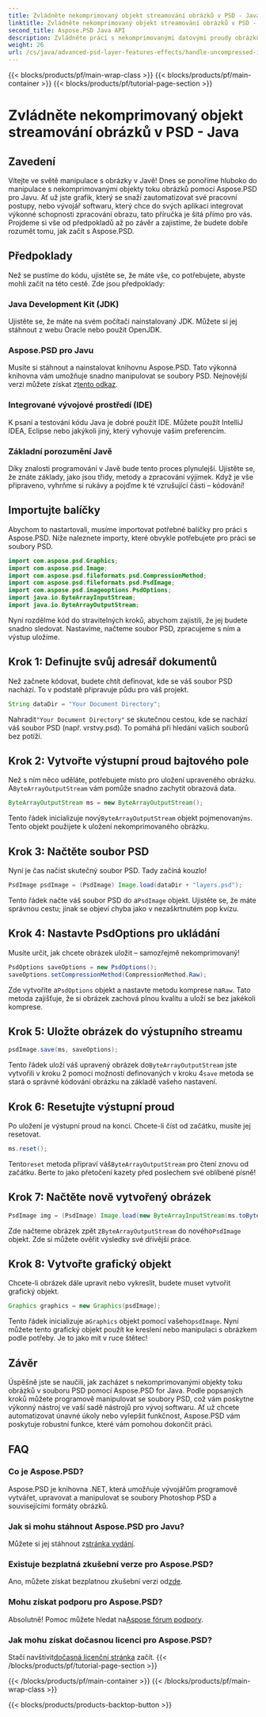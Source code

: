 ```yaml
---
title: Zvládněte nekomprimovaný objekt streamování obrázků v PSD - Java
linktitle: Zvládněte nekomprimovaný objekt streamování obrázků v PSD - Java
second_title: Aspose.PSD Java API
description: Zvládněte práci s nekomprimovanými datovými proudy obrázků v PSD pomocí Aspose.PSD for Java s tímto snadno pochopitelným průvodcem. Ideální pro vývojáře a designéry.
weight: 26
url: /cs/java/advanced-psd-layer-features-effects/handle-uncompressed-image-stream-object-psd/
---
```


{{< blocks/products/pf/main-wrap-class >}}
{{< blocks/products/pf/main-container >}}
{{< blocks/products/pf/tutorial-page-section >}}

# Zvládněte nekomprimovaný objekt streamování obrázků v PSD - Java

## Zavedení
Vítejte ve světě manipulace s obrázky v Javě! Dnes se ponoříme hluboko do manipulace s nekomprimovanými objekty toku obrázků pomocí Aspose.PSD pro Javu. Ať už jste grafik, který se snaží zautomatizovat své pracovní postupy, nebo vývojář softwaru, který chce do svých aplikací integrovat výkonné schopnosti zpracování obrazu, tato příručka je šitá přímo pro vás. Projdeme si vše od předpokladů až po závěr a zajistíme, že budete dobře rozumět tomu, jak začít s Aspose.PSD.
## Předpoklady
Než se pustíme do kódu, ujistěte se, že máte vše, co potřebujete, abyste mohli začít na této cestě. Zde jsou předpoklady:
### Java Development Kit (JDK)
Ujistěte se, že máte na svém počítači nainstalovaný JDK. Můžete si jej stáhnout z webu Oracle nebo použít OpenJDK.
### Aspose.PSD pro Javu
 Musíte si stáhnout a nainstalovat knihovnu Aspose.PSD. Tato výkonná knihovna vám umožňuje snadno manipulovat se soubory PSD. Nejnovější verzi můžete získat z[tento odkaz](https://releases.aspose.com/psd/java/).
### Integrované vývojové prostředí (IDE)
K psaní a testování kódu Java je dobré použít IDE. Můžete použít IntelliJ IDEA, Eclipse nebo jakýkoli jiný, který vyhovuje vašim preferencím.
### Základní porozumění Javě
Díky znalosti programování v Javě bude tento proces plynulejší. Ujistěte se, že znáte základy, jako jsou třídy, metody a zpracování výjimek.
Když je vše připraveno, vyhrňme si rukávy a pojďme k té vzrušující části – kódování!
## Importujte balíčky
Abychom to nastartovali, musíme importovat potřebné balíčky pro práci s Aspose.PSD. Níže naleznete importy, které obvykle potřebujete pro práci se soubory PSD.
```java
import com.aspose.psd.Graphics;
import com.aspose.psd.Image;
import com.aspose.psd.fileformats.psd.CompressionMethod;
import com.aspose.psd.fileformats.psd.PsdImage;
import com.aspose.psd.imageoptions.PsdOptions;
import java.io.ByteArrayInputStream;
import java.io.ByteArrayOutputStream;
```
Nyní rozdělme kód do stravitelných kroků, abychom zajistili, že jej budete snadno sledovat. Nastavíme, načteme soubor PSD, zpracujeme s ním a výstup uložíme. 
## Krok 1: Definujte svůj adresář dokumentů
Než začnete kódovat, budete chtít definovat, kde se váš soubor PSD nachází. To v podstatě připravuje půdu pro váš projekt. 
```java
String dataDir = "Your Document Directory";
```
 Nahradit`"Your Document Directory"` se skutečnou cestou, kde se nachází váš soubor PSD (např. vrstvy.psd). To pomáhá při hledání vašich souborů bez potíží.
## Krok 2: Vytvořte výstupní proud bajtového pole
 Než s ním něco uděláte, potřebujete místo pro uložení upraveného obrázku. A`ByteArrayOutputStream` vám pomůže snadno zachytit obrazová data.
```java
ByteArrayOutputStream ms = new ByteArrayOutputStream();
```
 Tento řádek inicializuje nový`ByteArrayOutputStream` objekt pojmenovaný`ms`. Tento objekt použijete k uložení nekomprimovaného obrázku.
## Krok 3: Načtěte soubor PSD
Nyní je čas načíst skutečný soubor PSD. Tady začíná kouzlo!
```java
PsdImage psdImage = (PsdImage) Image.load(dataDir + "layers.psd");
```
Tento řádek načte váš soubor PSD do a`PsdImage` objekt. Ujistěte se, že máte správnou cestu; jinak se objeví chyba jako v nezaškrtnutém pop kvízu.
## Krok 4: Nastavte PsdOptions pro ukládání
Musíte určit, jak chcete obrázek uložit – samozřejmě nekomprimovaný!
```java
PsdOptions saveOptions = new PsdOptions();
saveOptions.setCompressionMethod(CompressionMethod.Raw);
```
 Zde vytvoříte a`PsdOptions` objekt a nastavte metodu komprese na`Raw`. Tato metoda zajišťuje, že si obrázek zachová plnou kvalitu a uloží se bez jakékoli komprese.
## Krok 5: Uložte obrázek do výstupního streamu
```java
psdImage.save(ms, saveOptions);
```
 Tento řádek uloží váš upravený obrázek do`ByteArrayOutputStream` jste vytvořili v kroku 2 pomocí možností definovaných v kroku 4`save` metoda se stará o správné kódování obrázku na základě vašeho nastavení.
## Krok 6: Resetujte výstupní proud
Po uložení je výstupní proud na konci. Chcete-li číst od začátku, musíte jej resetovat.
```java
ms.reset();
```
 Tento`reset` metoda připraví váš`ByteArrayOutputStream` pro čtení znovu od začátku. Berte to jako přetočení kazety před poslechem své oblíbené písně!
## Krok 7: Načtěte nově vytvořený obrázek
```java
PsdImage img = (PsdImage) Image.load(new ByteArrayInputStream(ms.toByteArray()));
```
 Zde načteme obrázek zpět z`ByteArrayOutputStream` do nového`PsdImage` objekt. Zde si můžete ověřit výsledky své dřívější práce.
## Krok 8: Vytvořte grafický objekt
Chcete-li obrázek dále upravit nebo vykreslit, budete muset vytvořit grafický objekt.
```java
Graphics graphics = new Graphics(psdImage);
```
 Tento řádek inicializuje a`Graphics` objekt pomocí vašeho`psdImage`. Nyní můžete tento grafický objekt použít ke kreslení nebo manipulaci s obrázkem podle potřeby. Je to jako mít v ruce štětec!
## Závěr 
Úspěšně jste se naučili, jak zacházet s nekomprimovanými objekty toku obrázků v souboru PSD pomocí Aspose.PSD for Java. Podle popsaných kroků můžete programově manipulovat se soubory PSD, což vám poskytne výkonný nástroj ve vaší sadě nástrojů pro vývoj softwaru. Ať už chcete automatizovat únavné úkoly nebo vylepšit funkčnost, Aspose.PSD vám poskytuje robustní funkce, které vám pomohou dokončit práci.
## FAQ
### Co je Aspose.PSD?
Aspose.PSD je knihovna .NET, která umožňuje vývojářům programově vytvářet, upravovat a manipulovat se soubory Photoshop PSD a souvisejícími formáty obrázků.
### Jak si mohu stáhnout Aspose.PSD pro Javu?
 Můžete si jej stáhnout z[stránka vydání](https://releases.aspose.com/psd/java/).
### Existuje bezplatná zkušební verze pro Aspose.PSD?
 Ano, můžete získat bezplatnou zkušební verzi od[zde](https://releases.aspose.com/).
### Mohu získat podporu pro Aspose.PSD?
 Absolutně! Pomoc můžete hledat na[Aspose fórum podpory](https://forum.aspose.com/c/psd/34).
### Jak mohu získat dočasnou licenci pro Aspose.PSD?
 Stačí navštívit[dočasná licenční stránka](https://purchase.aspose.com/temporary-license/) začít.
{{< /blocks/products/pf/tutorial-page-section >}}

{{< /blocks/products/pf/main-container >}}
{{< /blocks/products/pf/main-wrap-class >}}

{{< blocks/products/products-backtop-button >}}
